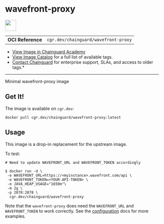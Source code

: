 <!--monopod:start-->
# wavefront-proxy

<!--url:start-->
<a href="https://docs.wavefront.com/proxies.html">
<!--logo:start-->
  <img src="https://storage.googleapis.com/chainguard-academy/logos/wavefront-proxy/logo.svg" width="36px" height="36px" />
<!--logo:end-->
</a>
<!--url:end-->

| | |
| - | - |
| **OCI Reference** | `cgr.dev/chainguard/wavefront-proxy` |

* [View Image in Chainguard Academy](https://edu.chainguard.dev/chainguard/chainguard-images/reference/wavefront-proxy/overview/)
* [View Image Catalog](https://console.enforce.dev/images/catalog) for a full list of available tags.
* [Contact Chainguard](https://www.chainguard.dev/chainguard-images) for enterprise support, SLAs, and access to older tags.*
---
<!--monopod:end-->

<!--overview:start-->
Minimal wavefront-proxy image
<!--overview:end-->

<!--getting:start-->
## Get It!
The image is available on `cgr.dev`:

```
docker pull cgr.dev/chainguard/wavefront-proxy:latest
```
<!--getting:end-->

<!--body:start-->
## Usage

This image is a drop-in replacement for the upstream image.

To test:

```shell
# Need to update WAVEFRONT_URL and WAVEFRONT_TOKEN accordingly

$ docker run -d \
 -e WAVEFRONT_URL=https://<myinstance>.wavefront.com/api \
 -e WAVEFRONT_TOKEN=<YOUR-API-TOKEN> \
 -e JAVA_HEAP_USAGE="1650m"\
 -m 2g \
 -p 2878:2878 \
  cgr.dev/chainguard/wavefront-proxy

```

Note that the `wavefront-proxy` does need the `WAVEFRONT_URL` and `WAVEFRONT_TOKEN`  to work correctly.
See the [configuration](https://docs.wavefront.com/proxies_kube_container.html) docs for more examples.
<!--body:end-->
